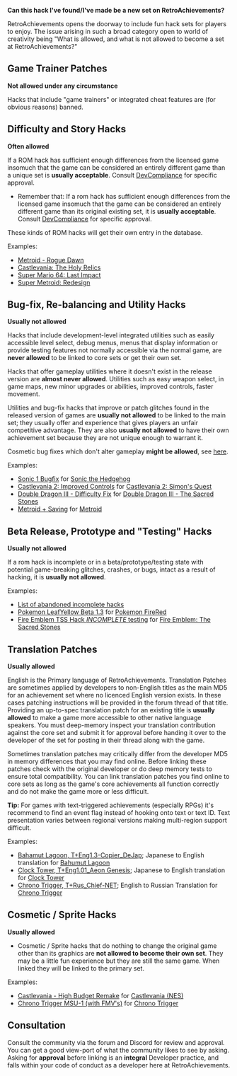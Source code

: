**Can this hack I've found/I've made be a new set on RetroAchievements?**

RetroAchievements opens the doorway to include fun hack sets for players to enjoy.  The issue arising in such a broad category open to world of creativity being "What is allowed, and what is not allowed to become a set at RetroAchievements?"

## Game Trainer Patches

**Not allowed under any circumstance**

Hacks that include "game trainers" or integrated cheat features are (for obvious reasons) banned.


## Difficulty and Story Hacks

**Often allowed**

If a ROM hack has sufficient enough differences from the licensed game insomuch that the game can be considered an entirely different game than a unique set is **usually acceptable**. Consult [DevCompliance](https://retroachievements.org/user/DevCompliance) for specific approval.

- Remember that:  If a rom hack has sufficient enough differences from the licensed game insomuch that the game can be considered an entirely different game than its original existing set, it is **usually acceptable**. Consult [DevCompliance](https://retroachievements.org/user/DevCompliance) for specific approval.

These kinds of ROM hacks will get their own entry in the database.

Examples:

- [Metroid - Rogue Dawn](http://retroachievements.org/game/9597)  
- [Castlevania: The Holy Relics](http://retroachievements.org/game/11655)  
- [Super Mario 64: Last Impact](http://retroachievements.org/game/12733)
- [Super Metroid: Redesign](http://retroachievements.org/game/820)


## Bug-fix, Re-balancing and Utility Hacks

**Usually not allowed**

Hacks that include development-level integrated utilities such as easily accessible level select, debug menus, menus that display information or provide testing features not normally accessible via the normal game, are **never allowed** to be linked to core sets or get their own set.

Hacks that offer gameplay utilities where it doesn't exist in the release version are **almost never allowed**. Utilities such as easy weapon select, in game maps, new minor upgrades or abilities, improved controls, faster movement.

Utilities and bug-fix hacks that improve or patch glitches found in the released version of games are **usually not allowed** to be linked to the main set; they usually offer and experience that gives players an unfair competitive advantage. They are also **usually not allowed** to have their own achievement set because they are not unique enough to warrant it.

Cosmetic bug fixes which don't alter gameplay **might be allowed**, see [here](/guidelines/achievements-for-rom-hacks/#cosmetic-sprite-hacks).

Examples:

- [Sonic 1 Bugfix](https://www.romhacking.net/hacks/3200/) for [Sonic the Hedgehog](http://retroachievements.org/game/1)
- [Castlevania 2: Improved Controls](https://www.romhacking.net/hacks/4150/) for [Castlevania 2: Simon's Quest](https://retroachievements.org/game/1461)
- [Double Dragon III - Difficulty Fix](https://www.romhacking.net/hacks/239/) for [Double Dragon III - The Sacred Stones](https://retroachievements.org/game/1662)
- [Metroid + Saving](http://www.romhacking.net/hacks/1186/) for [Metroid](https://retroachievements.org/game/1487)


## Beta Release, Prototype and "Testing" Hacks

**Usually not allowed**

If a rom hack is incomplete or in a beta/prototype/testing state with potential game-breaking glitches, crashes, or bugs, intact as a result of hacking, it is **usually not allowed**.

Examples:

- [List of abandoned incomplete hacks](https://www.romhacking.net/abandoned/#id2)
- [Pokemon LeafYellow Beta 1.3](https://www.pokecommunity.com/showthread.php?t=418666) for [Pokemon FireRed](https://retroachievements.org/game/515)
- [Fire Emblem TSS Hack *INCOMPLETE* testing](https://www.romhacking.net/forum/index.php?topic=28277.0) for [Fire Emblem: The Sacred Stones](http://retroachievements.org/game/2482)


## Translation Patches

**Usually allowed**

English is the Primary language of RetroAchievements. Translation Patches are sometimes applied by developers to non-English titles as the main MD5 for an achievement set where no licenced English version exists. In these cases patching instructions will be provided in the forum thread of that title.  Providing an up-to-spec translation patch for an existing title is **usually allowed** to make a game more accessible to other native language speakers.  You must deep-memory inspect your translation contribution against the core set and submit it for approval before handing it over to the developer of the set for posting in their thread along with the game.

Sometimes translation patches may critically differ from the developer MD5 in memory differences that you may find online.  Before linking these patches check with the original developer or do deep memory tests to ensure total compatibility. You can link translation patches you find online to core sets as long as the game's core achievements all function correctly and do not make the game more or less difficult.

**Tip:** For games with text-triggered achievements (especially RPGs) it's recommend to find an event flag instead of hooking onto text or text ID. Text presentation varies between regional versions making multi-region support difficult.

Examples:

- [Bahamut Lagoon, T+Eng1.3-Copier_DeJap](http://www.romhacking.net/translations/280/); Japanese to English translation for [Bahumut Lagoon](https://retroachievements.org/game/2257)
- [Clock Tower, T+Eng1.01_Aeon Genesis](http://www.romhacking.net/translations/302/); Japanese to English translation for [Clock Tower](https://retroachievements.org/game/2374)
- [Chrono Trigger, T+Rus_Chief-NET](http://chief-net.ru/index.php?option=com_content&task=view&id=15&Itemid=29); English to Russian Translation for [Chrono Trigger](http://retroachievements.org/game/319)


## Cosmetic / Sprite Hacks

**Usually allowed**

- Cosmetic / Sprite hacks that do nothing to change the original game other than its graphics are **not allowed to become their own set**. They may be a little fun experience but they are still the same game. When linked they will be linked to the primary set.

Examples:

- [Castlevania - High Budget Remake](https://www.romhacking.net/hacks/2673/) for [Castlevania (NES)](http://retroachievements.org/game/1462)
- [Chrono Trigger MSU-1 (with FMV's)](https://www.romhacking.net/forum/index.php?topic=23115.0) for [Chrono Trigger](http://retroachievements.org/game/319)


## Consultation

Consult the community via the forum and Discord for review and approval.  You can get a good view-port of what the community likes to see by asking.  Asking for **approval** before linking is an **integral** Developer practice, and falls within your code of conduct as a developer here at RetroAchievements.
